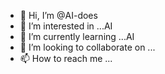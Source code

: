 - 👋 Hi, I’m @AI-does
- 👀 I’m interested in ...AI
- 🌱 I’m currently learning ...AI
- 💞️ I’m looking to collaborate on ...
- 📫 How to reach me ...

<!---
AI-does/AI-does is a ✨ special ✨ repository because its `README.md` (this file) appears on your GitHub profile.
You can click the Preview link to take a look at your changes.
--->
